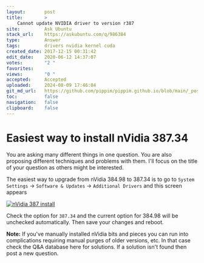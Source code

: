 ```yaml
---
layout:       post
title:        >
    Cannot update NVIDIA driver to version r387
site:         Ask Ubuntu
stack_url:    https://askubuntu.com/q/986384
type:         Answer
tags:         drivers nvidia kernel cuda
created_date: 2017-12-15 00:31:42
edit_date:    2020-06-12 14:37:07
votes:        "2 "
favorites:    
views:        "0 "
accepted:     Accepted
uploaded:     2024-08-09 17:46:04
git_md_url:   https://github.com/pippim/pippim.github.io/blob/main/_posts/2017/2017-12-15-Cannot-update-NVIDIA-driver-to-version-r387.md
toc:          false
navigation:   false
clipboard:    false
---
```


# Easiest way to install nVidia 387.34

You are asking many different things in one question. You are also proposing different techniques and problems with them. I'll focus on the title of your question as others might be interested.

The easiest way to upgrade from nVidia 384.98 to 387.34 is to go to `System Settings` -> `Software & Updates` -> `Additional Drivers` and this screen appears

[![nVidia 387 install][1]][1]

Check the option for `387.34` and the current option for 384.98 will be unchecked automatically. Then save your changes and reboot.

**Note:** If you've manually installed nVidia bits and pieces you can run into complications requiring manual purges of older versions, etc. In that case check the Q&A database here for solutions. If a solution isn't found then post a new question.

  [1]: https://pippim.github.io/assets/img/_posts/2017/BMmV7.png
